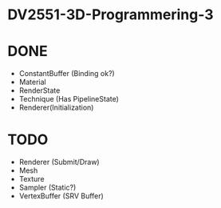 # DV2551-3D-Programmering-3

# DONE
* ConstantBuffer (Binding ok?)
* Material
* RenderState
* Technique (Has PipelineState)
* Renderer(Initialization)

# TODO
* Renderer (Submit/Draw)
* Mesh
* Texture
* Sampler (Static?)
* VertexBuffer (SRV Buffer)
